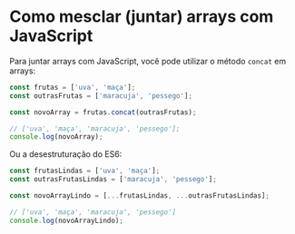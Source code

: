 # Como mesclar (juntar) arrays com JavaScript

Para juntar arrays com JavaScript, você pode utilizar o método `concat` em arrays:

```js 
const frutas = ['uva', 'maça'];
const outrasFrutas = ['maracuja', 'pessego'];

const novoArray = frutas.concat(outrasFrutas);

// ['uva', 'maça', 'maracuja', 'pessego'];
console.log(novoArray);
```

Ou a desestruturação do ES6:

```js
const frutasLindas = ['uva', 'maça'];
const outrasFrutasLindas = ['maracuja', 'pessego'];

const novoArrayLindo = [...frutasLindas, ...outrasFrutasLindas];

// ['uva', 'maça', 'maracuja', 'pessego']
console.log(novoArrayLindo);
```